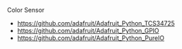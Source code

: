 Color Sensor
* https://github.com/adafruit/Adafruit_Python_TCS34725
* https://github.com/adafruit/Adafruit_Python_GPIO
* https://github.com/adafruit/Adafruit_Python_PureIO
